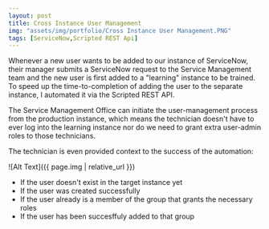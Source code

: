 ```yaml
---
layout: post
title: Cross Instance User Management
img: "assets/img/portfolio/Cross Instance User Management.PNG"
tags: [ServiceNow,Scripted REST Api]
---
```


Whenever a new user wants to be added to our instance of ServiceNow, their manager submits a ServiceNow request to the Service Management team and the new user is first added to a "learning" instance to be trained. To speed up the time-to-completion of adding the user to the separate instance, I automated it via the Scripted REST API.<!--endexcerpt-->

The Service Management Office can initiate the user-management process from the production instance, which means the technician doesn't have to ever log into the learning instance nor do we need to grant extra user-admin roles to those technicians.

The technician is even provided context to the success of the automation:

![Alt Text]({{ page.img | relative_url }})

- If the user doesn't exist in the target instance yet
- If the user was created successfully
- If the user already is a member of the group that grants the necessary roles
- If the user has been succesffuly added to that group